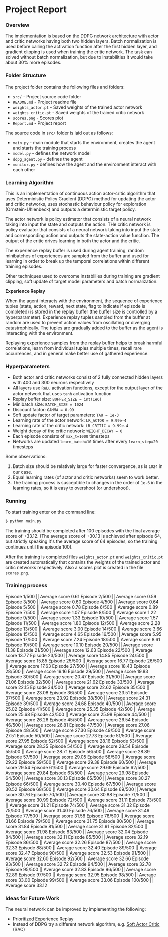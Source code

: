 # Project Report

### Overview

The implementation is based on the DDPG network architecture with actor and critic networks having both two hidden layers.
Batch normalization is used before calling the activation function after the first hidden layer,
and gradient clipping is used when training the critic network. The task can solved without batch normalization, but due to instabilities it would take about 30% more episodes.

### Folder Structure

The project folder contains the following files and folders:

- `src/` - Project source code folder
- `README.md` - Project readme file
- `weights_actor.pt` - Saved weights of the trained actor network
- `weights_critic.pt` - Saved weights of the trained critic network
- `scores.png` - Scores plot
- `Report.md` - Project report

The source code in `src/` folder is laid out as follows:
- `main.py` - main module that starts the environment, creates the agent and starts the training process
- `model.py` - defines the network model
- `ddpg_agent.py` - defines the agent
- `monitor.py` - defines how the agent and the environment interact with each other

### Learning Algorithm

This is an implementation of continuous action actor-critic algorithm that uses Deterministic Policy Gradient (DDPG) method
for updating the actor and critic networks, uses stochastic behaviour policy for exploration (Ornstein-Uhlenbeck) and outputs a deterministic target policy.

The actor network is policy estimator that consists of a neural network taking into input the state and outputs the action. 
THe critic network is policy evaluator that consists of a neural network taking into input the state and corresponding action and outputs the state-action value function.
The output of the critic drives learning in both the actor and the critic.

The experience replay buffer is used during agent training, random minibatches of experiences are sampled from the buffer
and used for learning in order to break up the temporal correlations within different training episodes.

Other techniques used to overcome instablilies during training are gradient clipping, soft update of target model parameters and batch normalization.


**Experience Replay**

When the agent interacts with the environment, the sequence of experience tuples (state, action, reward, next state, flag to indicate if episode is completed) is stored in the 
replay buffer (the buffer size is controlled by a hyperparameter). Experience replay tuples sampled from the buffer at random are used to prevent action values from oscillating or diverging catastrophically.
The tuples are gradually added to the buffer as the agent is interacting with the environment.

Replaying experience samples from the replay buffer helps to break harmful correlations, learn from
individual tuples multiple times, recall rare occurrences, and in general make better use of gathered experience.


### Hyperparameters

- Both actor and critic networks consist of 2 fully connected hidden layers with 400 and 300 neurons respectively
- All layers use `ReLu` activation functions, except for the output layer of the actor network that uses `tanh` activation function
- Replay buffer size: `BUFFER_SIZE = int(1e6)`
- Minibatch size: `BATCH_SIZE = 1024`
- Discount factor: `GAMMA = 0.99`
- Soft update factor of target parameters: `TAU = 1e-3`
- Learning rate of the actor network: `LR_ACTOR = 9.99e-4`
- Learning rate of the critic network: `LR_CRITIC = 9.99e-4`
- Weight decay of the critic network: `WEIGHT_DECAY = 0`
- Each episode consists of `max_t=1000` timesteps
- Networks are updated `learn_batch=10` times after every `learn_step=20` timesteps

Some observations:
1. Batch size should be relatively large for faster convergence, as is `1024` in our case.
2. Equal learning rates (of actor and critic networks) seem to work better.
3. The training process is susceptible to changes in the order of `1e-6` in the learning rates, so it is easy to overshoot (or undershoot).


### Running

To start training enter on the command line:
```sh
$ python main.py
```

The training should be completed after 100 episodes with the final average score of +33.12.
(The average score of +30.13 is achieved after episode 64, but strictly speaking it's the average score of 64 episodes, so the training continues until the episode 100).

After the training is completed files `weights_actor.pt` and `weights_critic.pt` are created automatically that contains the weights of the trained actor and critic networks respectively.
Also a scores plot is created in the file `scores.png`.

### Training process

Episode 1/500 || Average score 0.61
Episode 2/500 || Average score 0.59
Episode 3/500 || Average score 0.60
Episode 4/500 || Average score 0.64
Episode 5/500 || Average score 0.78
Episode 6/500 || Average score 0.89
Episode 7/500 || Average score 1.07
Episode 8/500 || Average score 1.22
Episode 9/500 || Average score 1.33
Episode 10/500 || Average score 1.57
Episode 11/500 || Average score 1.80
Episode 12/500 || Average score 2.28
Episode 13/500 || Average score 3.00
Episode 14/500 || Average score 3.66
Episode 15/500 || Average score 4.65
Episode 16/500 || Average score 5.95
Episode 17/500 || Average score 7.24
Episode 18/500 || Average score 8.61
Episode 19/500 || Average score 10.10
Episode 20/500 || Average score 11.38
Episode 21/500 || Average score 12.63
Episode 22/500 || Average score 13.77
Episode 23/500 || Average score 14.85
Episode 24/500 || Average score 15.85
Episode 25/500 || Average score 16.77
Episode 26/500 || Average score 17.63
Episode 27/500 || Average score 18.43
Episode 28/500 || Average score 19.16
Episode 29/500 || Average score 19.83
Episode 30/500 || Average score 20.47
Episode 31/500 || Average score 21.06
Episode 32/500 || Average score 21.62
Episode 33/500 || Average score 22.15
Episode 34/500 || Average score 22.62
Episode 35/500 || Average score 23.08
Episode 36/500 || Average score 23.51
Episode 37/500 || Average score 23.92
Episode 38/500 || Average score 24.31
Episode 39/500 || Average score 24.68
Episode 40/500 || Average score 25.02
Episode 41/500 || Average score 25.35
Episode 42/500 || Average score 25.68
Episode 43/500 || Average score 25.98
Episode 44/500 || Average score 26.26
Episode 45/500 || Average score 26.54
Episode 46/500 || Average score 26.81
Episode 47/500 || Average score 27.06
Episode 48/500 || Average score 27.30
Episode 49/500 || Average score 27.51
Episode 50/500 || Average score 27.73
Episode 51/500 || Average score 27.95
Episode 52/500 || Average score 28.16
Episode 53/500 || Average score 28.35
Episode 54/500 || Average score 28.54
Episode 55/500 || Average score 28.71
Episode 56/500 || Average score 28.89
Episode 57/500 || Average score 29.05
Episode 58/500 || Average score 29.22
Episode 59/500 || Average score 29.38
Episode 60/500 || Average score 29.54
Episode 61/500 || Average score 29.69
Episode 62/500 || Average score 29.84
Episode 63/500 || Average score 29.98
Episode 64/500 || Average score 30.13
Episode 65/500 || Average score 30.27
Episode 66/500 || Average score 30.40
Episode 67/500 || Average score 30.52
Episode 68/500 || Average score 30.64
Episode 69/500 || Average score 30.76
Episode 70/500 || Average score 30.88
Episode 71/500 || Average score 30.99
Episode 72/500 || Average score 31.11
Episode 73/500 || Average score 31.21
Episode 74/500 || Average score 31.32
Episode 75/500 || Average score 31.40
Episode 76/500 || Average score 31.49
Episode 77/500 || Average score 31.58
Episode 78/500 || Average score 31.66
Episode 79/500 || Average score 31.75
Episode 80/500 || Average score 31.84
Episode 81/500 || Average score 31.91
Episode 82/500 || Average score 31.98
Episode 83/500 || Average score 32.04
Episode 84/500 || Average score 32.11
Episode 85/500 || Average score 32.19
Episode 86/500 || Average score 32.26
Episode 87/500 || Average score 32.33
Episode 88/500 || Average score 32.40
Episode 89/500 || Average score 32.47
Episode 90/500 || Average score 32.53
Episode 91/500 || Average score 32.60
Episode 92/500 || Average score 32.66
Episode 93/500 || Average score 32.72
Episode 94/500 || Average score 32.78
Episode 95/500 || Average score 32.83
Episode 96/500 || Average score 32.89
Episode 97/500 || Average score 32.95
Episode 98/500 || Average score 33.00
Episode 99/500 || Average score 33.06
Episode 100/500 || Average score 33.12


### Ideas for Future Work

The neural network can be improved by implementing the following:
- Prioritized Experience Replay
- Instead of DDPG try a different network algorithm, e.g. [Soft Actor Critic](https://spinningup.openai.com/en/latest/algorithms/sac.html) (SAC)